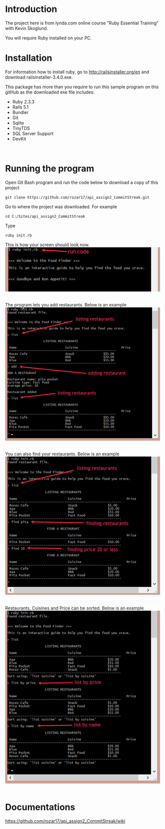 # Introduction
The project here is from lynda.com online course "Ruby Essential Training" with Kevin Skoglund. <br />


You will require Ruby installed on your PC. <br />


# Installation
For information how to install ruby, go to http://railsinstaller.org/en and download railsinstaller-3.4.0.exe. <br />

This package has more than you require to run this sample program on this gitHub as the downloaded exe file includes:
* Ruby 2.3.3
* Rails 5.1
* Bundler
* Git
* Sqlite
* TinyTDS
* SQL Server Support
* DevKit


 <br />


# Running the program

Open Git Bash program and run the code below to download a copy of this project
```
git clone https://github.com/rozar17/api_assign2_CommitStreak.git
```


Go to where the project was downloaded. For example
```
cd C:/Sites/api_assign2_CommitStreak
```


Type
```
ruby init.rb
```


This is how your screen should look now. <br />
<img src="https://github.com/rozar17/api_assign2_CommitStreak/blob/master/img/1-runCode.jpg"/> <br /><br />

The program lets you add restaurants. Below is an example <br />
<img src="https://github.com/rozar17/api_assign2_CommitStreak/blob/master/img/8%20-%20capitalized.jpg"/> <br /><br />

You can also find your restaurants. Below is an example <br />
<img src="https://github.com/rozar17/api_assign2_CommitStreak/blob/master/img/9%20-%20find.jpg"/> <br /><br />

Restaurants, Cuisines and Price can be sorted. Below is an example <br />
<img src="https://github.com/rozar17/api_assign2_CommitStreak/blob/master/img/10%20-%20sort.jpg"/> <br /><br />



# Documentations

https://github.com/rozar17/api_assign2_CommitStreak/wiki
<br /> <br /> <br /> <br /> <br /> <br /> <br />


